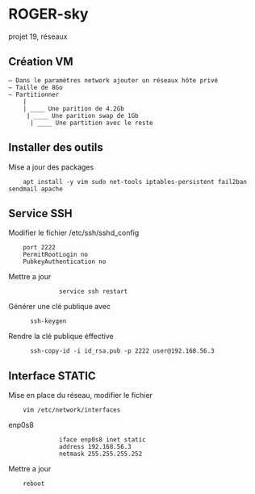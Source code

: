 # ROGER-sky
projet 19, réseaux

## Création VM
    — Dans le paramètres network ajouter un réseaux hôte privé
    — Taille de 8Go
    — Partitionner
        |
        | ____ Une parition de 4.2Gb
         | ____ Une parition swap de 1Gb
          | ____ Une partition avec le reste
          
## Installer des outils
   Mise a jour des packages
   
        
        apt install -y vim sudo net-tools iptables-persistent fail2ban sendmail apache
        

## Service SSH
   Modifier le fichier /etc/ssh/sshd_config

        
        port 2222
        PermitRootLogin no
        PubkeyAuthentication no
        
        
   Mettre a jour
   
                  
                  service ssh restart
                  
                  
   Générer une clé publique avec
          
          
          ssh-keygen
          
  Rendre la clé publique éffective
          
          
          ssh-copy-id -i id_rsa.pub -p 2222 user@192.168.56.3
          

## Interface STATIC
   Mise en place du réseau, modifier le fichier
        
        
        vim /etc/network/interfaces
        
   enp0s8
                  
                  
                  iface enp0s8 inet static
                  address 192.168.56.3
                  netmask 255.255.255.252
                  
   Mettre a jour
       
        
        reboot
       
        
                  
